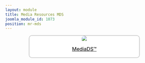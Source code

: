 ```yaml
---
layout: module
title: Media Resources MDS
joomla_module_id: 1073
position: mr-mds
---
```

<div align="center" style="margin-bottom: 20px;"><a href="/news-events/newsroom/media/mds-media-resources.html">
<div align="center" style="max-width: 350px; border-style: solid; border-width: 2px; border-color: #cccccc; border-radius: 10px; background-color: #ffffff;"><img src="{{"images/media-resources/img/MDS-thumbnail.jpg" | cdn }}" style="border-radius: 10px 10px 0px 0px;" class="img-responsive" />
<p style="line-height: 1.3em; color: #000000; font-size: 16px;">MediaDS™</p>
</div>
</a>
</div>
